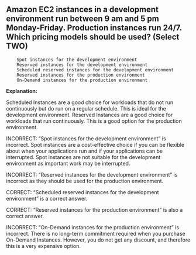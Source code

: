 ## Amazon EC2 instances in a development environment run between 9 am and 5 pm Monday-Friday. Production instances run 24/7. Which pricing models should be used? (Select TWO)

        Spot instances for the development environment
        Reserved instances for the development environment
        Scheduled reserved instances for the development environment
        Reserved instances for the production environment
        On-Demand instances for the production environment
        
**Explanation:** 

Scheduled Instances are a good choice for workloads that do not run continuously but do run on a regular schedule. This is ideal for the development environment. Reserved Instances are a good choice for workloads that run continuously. This is a good option for the production environment.

INCORRECT: “Spot instances for the development environment” is incorrect. Spot instances are a cost-effective choice if you can be flexible about when your applications run and if your applications can be interrupted. Spot instances are not suitable for the development environment as important work may be interrupted.

INCORRECT: “Reserved instances for the development environment” is incorrect as they should be used for the production environment.

CORRECT: “Scheduled reserved instances for the development environment” is a correct answer.

CORRECT: “Reserved instances for the production environment” is also a correct answer.

INCORRECT: “On-Demand instances for the production environment” is incorrect. There is no long-term commitment required when you purchase On-Demand Instances. However, you do not get any discount, and therefore this is a very expensive option.    

